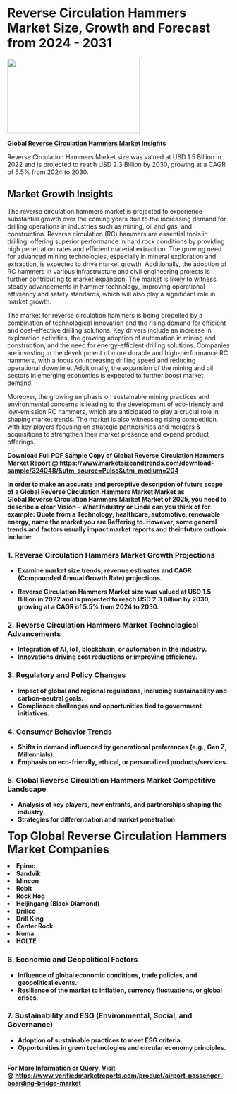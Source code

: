 <H1>Reverse Circulation Hammers Market Size, Growth and Forecast from 2024 - 2031</H1><img class="aligncenter size-medium wp-image-584254" src="https://thirdeyenews.in/wp-content/uploads/2024/09/Global-Market-Research-300x168.jpeg" alt="" width="300" height="168" /><p><strong>Global&nbsp;<a href="https://www.marketsizeandtrends.com/download-sample/324048/&amp;utm_source=Pulse&amp;utm_medium=204">Reverse Circulation Hammers Market</a> Insights</strong></p><p>Reverse Circulation Hammers Market size was valued at USD 1.5 Billion in 2022 and is projected to reach USD 2.3 Billion by 2030, growing at a CAGR of 5.5% from 2024 to 2030.</p><p><h2>Market Growth Insights</h2> <p>The reverse circulation hammers market is projected to experience substantial growth over the coming years due to the increasing demand for drilling operations in industries such as mining, oil and gas, and construction. Reverse circulation (RC) hammers are essential tools in drilling, offering superior performance in hard rock conditions by providing high penetration rates and efficient material extraction. The growing need for advanced mining technologies, especially in mineral exploration and extraction, is expected to drive market growth. Additionally, the adoption of RC hammers in various infrastructure and civil engineering projects is further contributing to market expansion. The market is likely to witness steady advancements in hammer technology, improving operational efficiency and safety standards, which will also play a significant role in market growth.</p> <p><strong></strong></p> <p>The market for reverse circulation hammers is being propelled by a combination of technological innovation and the rising demand for efficient and cost-effective drilling solutions. Key drivers include an increase in exploration activities, the growing adoption of automation in mining and construction, and the need for energy-efficient drilling solutions. Companies are investing in the development of more durable and high-performance RC hammers, with a focus on increasing drilling speed and reducing operational downtime. Additionally, the expansion of the mining and oil sectors in emerging economies is expected to further boost market demand.</p> <p>Moreover, the growing emphasis on sustainable mining practices and environmental concerns is leading to the development of eco-friendly and low-emission RC hammers, which are anticipated to play a crucial role in shaping market trends. The market is also witnessing rising competition, with key players focusing on strategic partnerships and mergers & acquisitions to strengthen their market presence and expand product offerings.</p> <p><strong></p><p><span class=""><strong>Download Full PDF Sample Copy of Global Reverse Circulation Hammers Market Report</strong> @ <a href="https://www.marketsizeandtrends.com/download-sample/324048/&amp;utm_source=Pulse&amp;utm_medium=204" target="_blank">https://www.marketsizeandtrends.com/download-sample/324048/&amp;utm_source=Pulse&amp;utm_medium=204</a></span></p><p>In order to make an accurate and perceptive description of future scope of a Global&nbsp;Reverse Circulation Hammers Market Market as Global&nbsp;Reverse Circulation Hammers Market Market of 2025, you need to describe a clear Vision &ndash; What Industry or Linda can you think of for example: Quote from a Technology, healthcare, automotive, renewable energy, name the market you are Reffering to. However, some general trends and factors usually impact market reports and their future outlook include:</p><h3>1.&nbsp;<strong>Reverse Circulation Hammers Market Growth Projections</strong></h3><ul><li>Examine market size trends, revenue estimates and CAGR (Compounded Annual Growth Rate) projections.</li><li><p>Reverse Circulation Hammers Market size was valued at USD 1.5 Billion in 2022 and is projected to reach USD 2.3 Billion by 2030, growing at a CAGR of 5.5% from 2024 to 2030.</p></li></ul><h3>2.&nbsp;<strong>Reverse Circulation Hammers Market Technological Advancements</strong></h3><ul><li>Integration of AI, IoT, blockchain, or automation in the industry.</li><li>Innovations driving cost reductions or improving efficiency.</li></ul><h3>3.&nbsp;<strong>Regulatory and Policy Changes</strong></h3><ul><li>Impact of global and regional regulations, including sustainability and carbon-neutral goals.</li><li>Compliance challenges and opportunities tied to government initiatives.</li></ul><h3>4.&nbsp;<strong>Consumer Behavior Trends</strong></h3><ul><li>Shifts in demand influenced by generational preferences (e.g., Gen Z, Millennials).</li><li>Emphasis on eco-friendly, ethical, or personalized products/services.</li></ul><h3>5.&nbsp;<strong>Global Reverse Circulation Hammers Market Competitive Landscape</strong></h3><ul><li>Analysis of key players, new entrants, and partnerships shaping the industry.</li><li>Strategies for differentiation and market penetration.</li></ul><p data-pm-slice="1 1 []"><span style="color: inherit; font-family: inherit; font-size: 25px;">Top Global Reverse Circulation Hammers Market Companies</span></p><div class="" data-test-id=""><p><li>Epiroc</li><li> Sandvik</li><li> Mincon</li><li> Robit</li><li> Rock Hog</li><li> Heijingang (Black Diamond)</li><li> Drillco</li><li> Drill King</li><li> Center Rock</li><li> Numa</li><li> HOLTE</li></p></div><h3>6.&nbsp;<strong>Economic and Geopolitical Factors</strong></h3><ul><li>Influence of global economic conditions, trade policies, and geopolitical events.</li><li>Resilience of the market to inflation, currency fluctuations, or global crises.</li></ul><h3>7.&nbsp;<strong>Sustainability and ESG (Environmental, Social, and Governance)</strong></h3><ul><li>Adoption of sustainable practices to meet ESG criteria.</li><li>Opportunities in green technologies and circular economy principles.</li></ul><h2><strong style="font-size: 14px;">For More Information or Query, Visit @&nbsp;</strong><a style="background-color: #ffffff; font-size: 14px;" href="https://www.marketsizeandtrends.com/report/reverse-circulation-hammers-market/" target="_blank">https://www.verifiedmarketreports.com/product/airport-passenger-boarding-bridge-market</a></h2>

